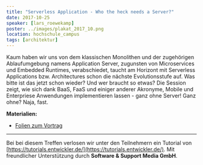 ```yaml
---
title: "Serverless Application - Who the heck needs a Server?"
date: 2017-10-25
speaker: [lars_roewekamp]
poster: ../images/plakat_2017_10.png
location: hochschule_campus
tags: [architektur]
---
```


Kaum haben wir uns von dem klassischen Monolithen und der zugehörigen Ablaufumgebung namens Application Server,
zugunsten von Microservices und Embedded Runtimes, verabschiedet, taucht am Horizont mit Serverless Applications bzw.
Architectures schon die nächste Evolutionsstufe auf. Was bitte ist das jetzt schon wieder? Und wer braucht so etwas? Die
Session zeigt, wie sich dank BaaS, FaaS und einiger anderer Akronyme, Mobile und Enterpriese Anwendungen implementieren
lassen - ganz ohne Server! Ganz ohne? Naja, fast.

**Materialien:**
- [Folien zum Vortrag](https://www.dropbox.com/s/nrt9jb5mtwkxh2s/se_serverless.pdf)


---

Bei bei diesem Treffen verlosen wir unter den Teilnehmern ein Tutorial von
[https://tutorials.entwickler.de/](https://tutorials.entwickler.de/). Mit freundlicher Unterstützung durch **Software &
Support Media GmbH**.
